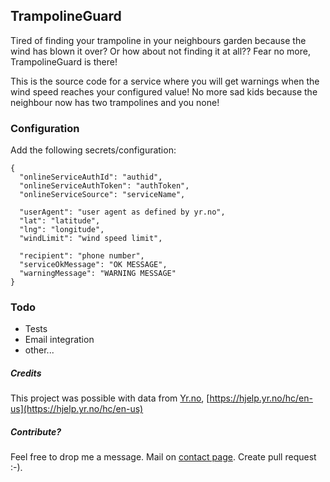 ## TrampolineGuard

Tired of finding your trampoline in your neighbours garden because the wind has blown it over? Or how about not finding it at all?? Fear no more, TrampolineGuard is there!

This is the source code for a service where you will get warnings when the wind speed reaches your configured value! No more sad kids because the neighbour now has two trampolines and you none!

### Configuration

Add the following secrets/configuration:

```
{
  "onlineServiceAuthId": "authid",
  "onlineServiceAuthToken": "authToken",
  "onlineServiceSource": "serviceName",

  "userAgent": "user agent as defined by yr.no",
  "lat": "latitude",
  "lng": "longitude",
  "windLimit": "wind speed limit",

  "recipient": "phone number",
  "serviceOkMessage": "OK MESSAGE",
  "warningMessage": "WARNING MESSAGE"
}
```

### Todo

- Tests
- Email integration
- other...

##### Credits

This project was possible with data from [Yr.no](http://yr.no), [https://hjelp.yr.no/hc/en-us](https://hjelp.yr.no/hc/en-us)

##### Contribute?

Feel free to drop me a message. Mail on [contact page](https://github.com/larsfagerbakke). Create pull request :-).